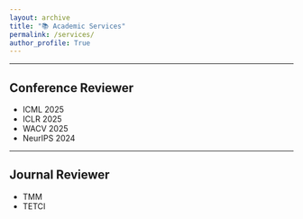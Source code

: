 ```yaml
---
layout: archive
title: "📚 Academic Services"
permalink: /services/
author_profile: True
---
```

<hr>

## Conference Reviewer
<ul>
    <li>ICML 2025</li>
    <li>ICLR 2025</li>
    <li>WACV 2025</li>
    <li>NeurIPS 2024</li>
</ul>

---

## Journal Reviewer
<ul>
    <li>TMM</li>
    <li>TETCI</li>
</ul>
